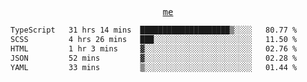 <p align="center">
  <samp>
    <a href="https://yiwwhl.com">me</a>
  </samp>
</p>

<!--START_SECTION:waka-->

```txt
TypeScript   31 hrs 14 mins  ████████████████████▒░░░░   80.77 %
SCSS         4 hrs 26 mins   ███░░░░░░░░░░░░░░░░░░░░░░   11.50 %
HTML         1 hr 3 mins     ▓░░░░░░░░░░░░░░░░░░░░░░░░   02.76 %
JSON         52 mins         ▓░░░░░░░░░░░░░░░░░░░░░░░░   02.28 %
YAML         33 mins         ▒░░░░░░░░░░░░░░░░░░░░░░░░   01.44 %
```

<!--END_SECTION:waka-->